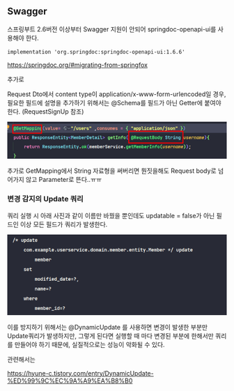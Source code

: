 ## Swagger

스프링부트 2.6버전 이상부터 Swagger 지원이 안되어 springdoc-openapi-ui를 사용해야 한다.



```
implementation 'org.springdoc:springdoc-openapi-ui:1.6.6'
```



https://springdoc.org/#migrating-from-springfox



추가로

Request Dto에서 content type이 application/x-www-form-urlencoded일 경우, 필요한 필드에 설명을 추가하기 위해서는 @Schema를 필드가 아닌 Getter에 붙여야 한다. (RequestSignUp 참조)



![swaggerStringRequestBody](./image/swaggerStringRequestBody.png)



추가로 GetMapping에서 String 자료형을 써버리면 뭔짓을해도 Request body로 넘어가지 않고 Parameter로 뜬다..ㅠㅠ









### 변경 감지의 Update 쿼리

쿼리 실행 시 아래 사진과 같이 이름만 바꿨을 뿐인데도 updatable = false가 아닌 필드인 이상 모든 필드가 쿼리가 발생한다.

![update쿼리](./image/update쿼리.png)





이를 방지하기 위해서는 @DynamicUpdate 를 사용하면 변경이 발생한 부분만 Update쿼리가 발생하지만, 그렇게 된다면 실행할 때 마다 변경된 부분에 한해서만 쿼리를 만들어야 하기 때문에, 실질적으로는 성능이 악화될 수 있다.



관련해서는

https://hyune-c.tistory.com/entry/DynamicUpdate-%ED%99%9C%EC%9A%A9%EA%B8%B0